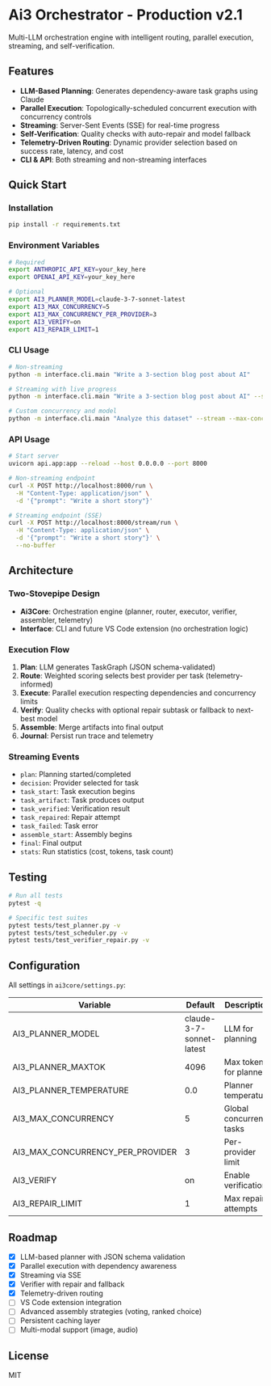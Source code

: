 # Ai3 Orchestrator - Production v2.1

Multi-LLM orchestration engine with intelligent routing, parallel execution, streaming, and self-verification.

## Features

- **LLM-Based Planning**: Generates dependency-aware task graphs using Claude
- **Parallel Execution**: Topologically-scheduled concurrent execution with concurrency controls
- **Streaming**: Server-Sent Events (SSE) for real-time progress
- **Self-Verification**: Quality checks with auto-repair and model fallback
- **Telemetry-Driven Routing**: Dynamic provider selection based on success rate, latency, and cost
- **CLI & API**: Both streaming and non-streaming interfaces

## Quick Start

### Installation

```bash
pip install -r requirements.txt
```

### Environment Variables

```bash
# Required
export ANTHROPIC_API_KEY=your_key_here
export OPENAI_API_KEY=your_key_here

# Optional
export AI3_PLANNER_MODEL=claude-3-7-sonnet-latest
export AI3_MAX_CONCURRENCY=5
export AI3_MAX_CONCURRENCY_PER_PROVIDER=3
export AI3_VERIFY=on
export AI3_REPAIR_LIMIT=1
```

### CLI Usage

```bash
# Non-streaming
python -m interface.cli.main "Write a 3-section blog post about AI"

# Streaming with live progress
python -m interface.cli.main "Write a 3-section blog post about AI" --stream

# Custom concurrency and model
python -m interface.cli.main "Analyze this dataset" --stream --max-concurrency 10 --planner-model claude-3-7-sonnet-latest
```

### API Usage

```bash
# Start server
uvicorn api.app:app --reload --host 0.0.0.0 --port 8000

# Non-streaming endpoint
curl -X POST http://localhost:8000/run \
  -H "Content-Type: application/json" \
  -d '{"prompt": "Write a short story"}'

# Streaming endpoint (SSE)
curl -X POST http://localhost:8000/stream/run \
  -H "Content-Type: application/json" \
  -d '{"prompt": "Write a short story"}' \
  --no-buffer
```

## Architecture

### Two-Stovepipe Design

- **Ai3Core**: Orchestration engine (planner, router, executor, verifier, assembler, telemetry)
- **Interface**: CLI and future VS Code extension (no orchestration logic)

### Execution Flow

1. **Plan**: LLM generates TaskGraph (JSON schema-validated)
2. **Route**: Weighted scoring selects best provider per task (telemetry-informed)
3. **Execute**: Parallel execution respecting dependencies and concurrency limits
4. **Verify**: Quality checks with optional repair subtask or fallback to next-best model
5. **Assemble**: Merge artifacts into final output
6. **Journal**: Persist run trace and telemetry

### Streaming Events

- `plan`: Planning started/completed
- `decision`: Provider selected for task
- `task_start`: Task execution begins
- `task_artifact`: Task produces output
- `task_verified`: Verification result
- `task_repaired`: Repair attempt
- `task_failed`: Task error
- `assemble_start`: Assembly begins
- `final`: Final output
- `stats`: Run statistics (cost, tokens, task count)

## Testing

```bash
# Run all tests
pytest -q

# Specific test suites
pytest tests/test_planner.py -v
pytest tests/test_scheduler.py -v
pytest tests/test_verifier_repair.py -v
```

## Configuration

All settings in `ai3core/settings.py`:

| Variable | Default | Description |
|----------|---------|-------------|
| AI3_PLANNER_MODEL | claude-3-7-sonnet-latest | LLM for planning |
| AI3_PLANNER_MAXTOK | 4096 | Max tokens for planner |
| AI3_PLANNER_TEMPERATURE | 0.0 | Planner temperature |
| AI3_MAX_CONCURRENCY | 5 | Global concurrent tasks |
| AI3_MAX_CONCURRENCY_PER_PROVIDER | 3 | Per-provider limit |
| AI3_VERIFY | on | Enable verification |
| AI3_REPAIR_LIMIT | 1 | Max repair attempts |

## Roadmap

- [x] LLM-based planner with JSON schema validation
- [x] Parallel execution with dependency awareness
- [x] Streaming via SSE
- [x] Verifier with repair and fallback
- [x] Telemetry-driven routing
- [ ] VS Code extension integration
- [ ] Advanced assembly strategies (voting, ranked choice)
- [ ] Persistent caching layer
- [ ] Multi-modal support (image, audio)

## License

MIT
